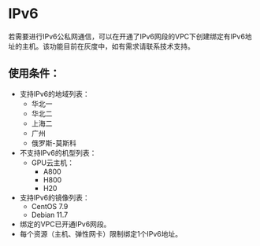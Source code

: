 # IPv6

若需要进行IPv6公私网通信，可以在开通了IPv6网段的VPC下创建绑定有IPv6地址的主机。该功能目前在灰度中，如有需求请联系技术支持。

## 使用条件：
- 支持IPv6的地域列表：
  - 华北一
  - 华北二
  - 上海二
  - 广州
  - 俄罗斯-莫斯科
- 不支持IPv6的机型列表：
  - GPU云主机：
    - A800
    - H800
    - H20
- 支持IPv6的镜像列表：
  - CentOS 7.9
  - Debian 11.7
- 绑定的VPC已开通IPv6网段。
- 每个资源（主机、弹性网卡）限制绑定1个IPv6地址。






